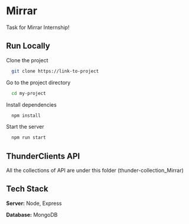 
# Mirrar

Task for Mirrar Internship!


## Run Locally

Clone the project

```bash
  git clone https://link-to-project
```

Go to the project directory

```bash
  cd my-project
```

Install dependencies

```bash
  npm install
```

Start the server

```bash
  npm run start
```


## ThunderClients API

All the collections of API are under this folder (thunder-collection_Mirrar)

## Tech Stack

**Server:** Node, Express

**Database:** MongoDB

